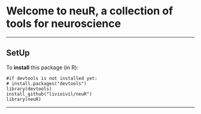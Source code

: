 
# Welcome to neuR, a collection of tools for neuroscience



* * *

## SetUp

To **install** this package (in R):

    #if devtools is not installed yet: 
    # install.packages("devtools") 
    library(devtools)
    install_github("livioivil/neuR")
    library(neuR)


* * *
